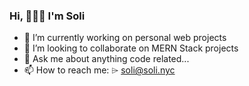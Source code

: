 ### Hi, 🙋🏻‍♀️ I'm Soli 


- 🌱 I’m currently working on personal web projects
- 👯 I’m looking to collaborate on MERN Stack projects
- 💬 Ask me about anything code related...
- 📫 How to reach me: ⌲ soli@soli.nyc
